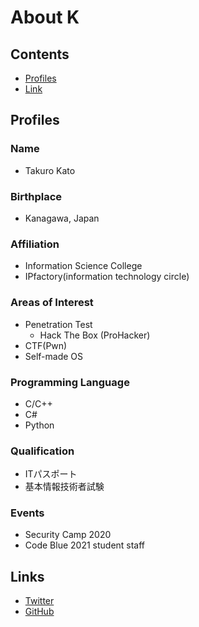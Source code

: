 # About K  
## Contents
- [Profiles](#profiles)
- [Link](#links)
## Profiles  
### Name  
- Takuro Kato  
### Birthplace  
- Kanagawa, Japan  
### Affiliation  
- Information Science College  
- IPfactory(information technology circle)  
### Areas of Interest  
- Penetration Test  
  - Hack The Box (ProHacker)  
- CTF(Pwn)
- Self-made OS  
### Programming Language  
- C/C++  
- C#
- Python  
### Qualification  
- ITパスポート  
- 基本情報技術者試験
### Events  
- Security Camp 2020  
- Code Blue 2021 student staff
## Links
- [Twitter](https://twitter.com/K_1001011)  
- [GitHub](https://github.com/K1001011)  
